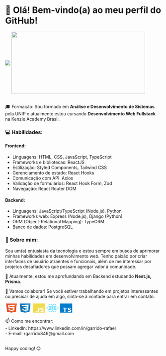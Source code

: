# 👋  Olá! Bem-vindo(a) ao meu perfil do GitHub!

<div style="display: "inline_block">
  <img align="center" height="170em" src="https://github-readme-stats.vercel.app/api?username=garridorafael&show_icons=true&count_private=true&theme=tokyonight">
  <img align="center" height="200em" width="430" src="https://github-readme-stats.vercel.app/api/top-langs/?username=garridorafael&layout=compact&theme=tokyonight">
</div><br>

🎓 Formação:
Sou formado em **Análise e Desenvolvimento de Sistemas** pela UNIP e atualmente estou cursando **Desenvolvimento Web Fullstack** na Kenzie Academy Brasil.

### 💻 Habilidades:

#### Frontend:

-  Linguagens: HTML, CSS, JavaScript, TypeScript
-  Frameworks e bibliotecas: ReactJS
-  Estilização: Styled Components, Tailwind CSS
-  Gerenciamento de estado: React Hooks
-  Comunicação com API: Axios
-  Validação de formulários: React Hook Form, Zod
-  Navegação: React Router DOM
  
#### Backend:

-  Linguagens: JavaScript/TypeScript (Node.js), Python
-  Frameworks web: Express (Node.js), Django (Python)
-  ORM (Object-Relational Mapping): TypeORM
-  Banco de dados: PostgreSQL

### 🚀 Sobre mim:
Sou um(a) entusiasta da tecnologia e estou sempre em busca de aprimorar minhas habilidades em desenvolvimento web. Tenho paixão por criar interfaces de usuário atraentes e funcionais, além de me interessar por projetos desafiadores que possam agregar valor à comunidade.

🌱 Atualmente, estou me aprofundando em Backend estudando **Nest.js, Prisma**.

🤝 Vamos colaborar! Se você estiver trabalhando em projetos interessantes ou precisar de ajuda em algo, sinta-se à vontade para entrar em contato.

<div style="display: inline_block">
  <img align="center" height="30" width="40" src="https://raw.githubusercontent.com/devicons/devicon/master/icons/html5/html5-original.svg">
  <img align="center" height="30" width="40" src="https://raw.githubusercontent.com/devicons/devicon/master/icons/css3/css3-original.svg">
  <img align="center" height="30" width="40" src="https://raw.githubusercontent.com/devicons/devicon/master/icons/javascript/javascript-plain.svg">
  <img align="center" height="30" width="40" src="https://raw.githubusercontent.com/devicons/devicon/master/icons/react/react-original.svg">
  <img align="center" height="30" width="40" src="https://raw.githubusercontent.com/devicons/devicon/master/icons/typescript/typescript-plain.svg">
</div>
<br>
📫 Como me encontrar:<br>
- LinkedIn:  https://www.linkedin.com/in/garrido-rafael <br>
- E-mail: rgarrido846@gmail.com <br> <br>

Happy coding! 😊
